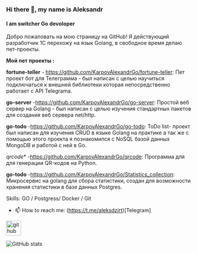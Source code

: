 ### Hi there 👋, my name is Aleksandr
#### I am switcher Go devoloper
Добро пожаловать на мою страницу на GitHub! Я действующий разработчик 1С перехожу на язык Golang, в свободное время делаю пет-проекты.

**Мой пет проекты :**

**fortune-teller** -  https://github.com/KarpovAlexandrGo/fortune-teller: Пет проект бот для Телеграмма - был написан с целью научиться подключаться к внешней библиотеки которая непосредственно работает с API Telegrama.

**go-server** -https://github.com/KarpovAlexandrGo/go-server: Простой веб сервер на Golang - был написан с целью изучения стандартных пакетов для создания веб сервера net/http.

**go-todo** -https://github.com/KarpovAlexandrGo/go-todo:  ToDo list- проект был написан для изучения CRUD в языке Golang на практике а так же с помощью этого проекта я познакомился с NoSQL базой данных MongoDB и работой с ней в Go.

*qrcode** -https://github.com/KarpovAlexandrGo/qrcode:  Программа для для генерации QR-кодов на Python.

**go-todo** -https://github.com/KarpovAlexandrGo/Statistics_collection:  Микросервис на golang для сбора статистики, создан для возможности хранения статистики в базе данных Postgres.

Skills: GO / Postgress/ Docker / Git

- 📫 How to reach me: (https://t.me/aleksdzirt)[Telegram] 


[<img src='https://cdn.jsdelivr.net/npm/simple-icons@3.0.1/icons/github.svg' alt='github' height='40'>](https://github.com/KarpovAlexandrGo)  

![GitHub stats](https://github-readme-stats.vercel.app/api?username=KarpovAlexandrGo&show_icons=true)  

